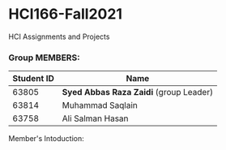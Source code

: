 # HCI166-Fall2021

HCI Assignments and Projects

### Group MEMBERS:

Student ID      |     Name
--------------- | -------------
   63805        | **Syed Abbas Raza Zaidi** (group Leader)
   63814        | Muhammad Saqlain
   63758        | Ali Salman Hasan

Member's Intoduction:
